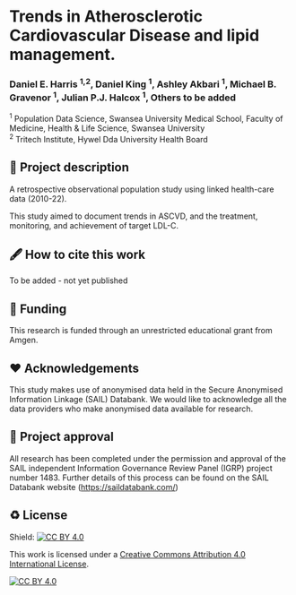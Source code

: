 # Trends in Atherosclerotic Cardiovascular Disease and lipid management.
### Daniel E. Harris <sup>1,2</sup>, Daniel King <sup>1</sup>, Ashley Akbari <sup>1</sup>, Michael B. Gravenor <sup>1</sup>, Julian P.J. Halcox <sup>1</sup>, Others to be added

<sup>1</sup> Population Data Science, Swansea University Medical School, Faculty of Medicine, Health & Life Science, Swansea University <br>
<sup>2</sup> Tritech Institute, Hywel Dda University Health Board <br>

## 📝 Project description

A retrospective observational population study using linked health-care data (2010-22). 

This study aimed to document trends in ASCVD, and the treatment, monitoring, and achievement of target LDL-C. 

## 🖋 How to cite this work

To be added - not yet published

## 📃 Funding

This research is funded through an unrestricted educational grant from Amgen. 

## ❤ Acknowledgements

This study makes use of anonymised data held in the Secure Anonymised Information Linkage (SAIL) Databank. We would like to acknowledge all the data providers who make anonymised data available for research.

## 🤝 Project approval

All research has been completed under the permission and approval of the SAIL independent Information Governance Review Panel (IGRP) project number 1483. Further details of this process can be found on the SAIL Databank website (https://saildatabank.com/)

## ♻️ License

Shield: [![CC BY 4.0][cc-by-shield]][cc-by]

This work is licensed under a
[Creative Commons Attribution 4.0 International License][cc-by].

[![CC BY 4.0][cc-by-image]][cc-by]

[cc-by]: http://creativecommons.org/licenses/by/4.0/
[cc-by-image]: https://i.creativecommons.org/l/by/4.0/88x31.png
[cc-by-shield]: https://img.shields.io/badge/License-CC%20BY%204.0-lightgrey.svg
